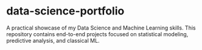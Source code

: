 # data-science-portfolio
A practical showcase of my Data Science and Machine Learning skills. This repository contains end-to-end projects focused on statistical modeling, predictive analysis, and classical ML.
